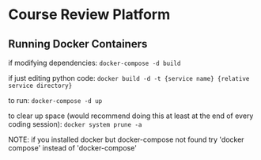  # Course Review Platform

 ## Running Docker Containers
if modifying dependencies:
```docker-compose -d build```

if just editing python code:
```docker build -d -t {service name} {relative service directory}```

to run:
```docker-compose -d up```

to clear up space (would recommend doing this at least at the end of every coding session):
```docker system prune -a```

NOTE: if you installed docker but docker-compose not found try 'docker compose' instead of 'docker-compose'